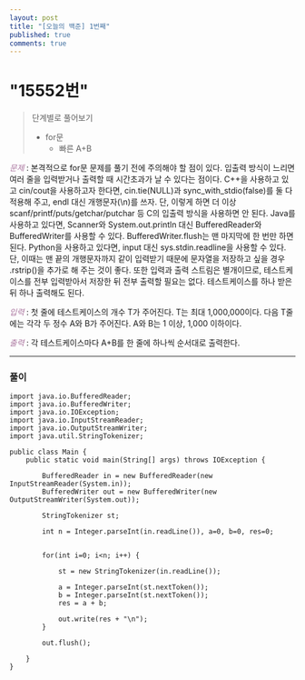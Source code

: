 ```yaml
---
layout: post
title: "[오늘의 백준] 1번째"
published: true
comments: true
---
```


# "15552번"

> 단계별로 풀어보기
>
> - for문
>   - 빠른 A+B

<span style="color:#aa759f">_문제_</span> : 본격적으로 for문 문제를 풀기 전에 주의해야 할 점이 있다. 입출력 방식이 느리면 여러 줄을 입력받거나 출력할 때 시간초과가 날 수 있다는 점이다. C++을 사용하고 있고 cin/cout을 사용하고자 한다면, cin.tie(NULL)과 sync_with_stdio(false)를 둘 다 적용해 주고, endl 대신 개행문자(\n)를 쓰자. 단, 이렇게 하면 더 이상 scanf/printf/puts/getchar/putchar 등 C의 입출력 방식을 사용하면 안 된다. Java를 사용하고 있다면, Scanner와 System.out.println 대신 BufferedReader와 BufferedWriter를 사용할 수 있다. BufferedWriter.flush는 맨 마지막에 한 번만 하면 된다. Python을 사용하고 있다면, input 대신 sys.stdin.readline을 사용할 수 있다. 단, 이때는 맨 끝의 개행문자까지 같이 입력받기 때문에 문자열을 저장하고 싶을 경우 .rstrip()을 추가로 해 주는 것이 좋다. 또한 입력과 출력 스트림은 별개이므로, 테스트케이스를 전부 입력받아서 저장한 뒤 전부 출력할 필요는 없다. 테스트케이스를 하나 받은 뒤 하나 출력해도 된다.

<span style="color:#aa759f">_입력_</span> : 첫 줄에 테스트케이스의 개수 T가 주어진다. T는 최대 1,000,000이다. 다음 T줄에는 각각 두 정수 A와 B가 주어진다. A와 B는 1 이상, 1,000 이하이다.

<span style="color:#aa759f">_출력_</span> : 각 테스트케이스마다 A+B를 한 줄에 하나씩 순서대로 출력한다.

---

### 풀이

```
import java.io.BufferedReader;
import java.io.BufferedWriter;
import java.io.IOException;
import java.io.InputStreamReader;
import java.io.OutputStreamWriter;
import java.util.StringTokenizer;

public class Main {
	public static void main(String[] args) throws IOException {

		BufferedReader in = new BufferedReader(new InputStreamReader(System.in));
		BufferedWriter out = new BufferedWriter(new OutputStreamWriter(System.out));

		StringTokenizer st;

		int n = Integer.parseInt(in.readLine()), a=0, b=0, res=0;


		for(int i=0; i<n; i++) {

			st = new StringTokenizer(in.readLine());

			a = Integer.parseInt(st.nextToken());
			b = Integer.parseInt(st.nextToken());
			res = a + b;

			out.write(res + "\n");
		}

		out.flush();

	}
}
```
